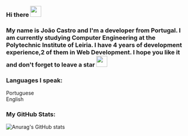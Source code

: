 
### <br>Hi there <img src="https://user-images.githubusercontent.com/42378118/110234147-e3259600-7f4e-11eb-95be-0c4047144dea.gif" width="30"><br>
### My name is João Castro and I'm a developer from Portugal. I am currently studying Computer Engineering at the Polytechnic Institute of Leiria. I have 4 years of development experience,2 of them in Web Development. I hope you like it and don't forget to leave a star <img src="https://media.giphy.com/media/QX1vLPZxlUh1bzbgbq/giphy.gif" width="30"><br>


### Languages I speak:
Portuguese <br>
English <br>


### My GitHub Stats:

![Anurag's GitHub stats](https://github-readme-stats.vercel.app/api?username=jcastroo&theme=radical&show_icons=true)

<br />

